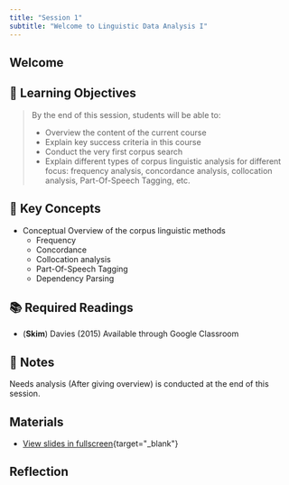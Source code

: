 ```yaml
---
title: "Session 1"
subtitle: "Welcome to Linguistic Data Analysis I"
---
```


## Welcome

## 🎯 Learning Objectives 

> By the end of this session, students will be able to:
>
> - Overview the content of the current course
> - Explain key success criteria in this course
> - Conduct the very first corpus search
> - Explain different types of corpus linguistic analysis for different focus: frequency analysis, concordance analysis, collocation analysis, Part-Of-Speech Tagging, etc.

## 🔑 Key Concepts 

- Conceptual Overview of the corpus linguistic methods
  - Frequency
  - Concordance
  - Collocation analysis
  - Part-Of-Speech Tagging 
  - Dependency Parsing

## 📚 Required Readings

- (**Skim**) Davies (2015) Available through Google Classroom

## 📝 Notes

Needs analysis (After giving overview) is conducted at the end of this session.


## Materials

- [View slides in fullscreen](.../docs/2025/slides/session-1.html){target="_blank"}


## Reflection



<!-- ---

# Additional Resources for Session 1

## Introduction to Corpus Linguistics {#intro-resources}

### Videos
- [What is Corpus Linguistics? (YouTube)](https://www.youtube.com/)
- [Introduction to Language Corpora](https://www.example.com/)

### Articles
- McEnery & Wilson (2001) - Corpus Linguistics Overview
- Biber et al. (1998) - Chapter 1: Introduction

### Websites
- [Corpus Linguistics: A Practical Introduction](https://www.example.com/)
- [Lancaster University Corpus Linguistics](http://corpora.lancs.ac.uk/)

## Course Tools

### AntConc
- [Official AntConc Website](https://www.laurenceanthony.net/software/antconc/)
- [AntConc Tutorial Videos](https://www.youtube.com/)

### JASP
- [JASP Official Site](https://jasp-stats.org/)
- [Getting Started with JASP](https://jasp-stats.org/how-to-use-jasp/)

## Learner Corpora

### Major Learner Corpora
- [International Corpus of Learner English (ICLE)](https://uclouvain.be/en/research-institutes/ilc/cecl/icle.html)
- [LINDSEI Corpus](https://uclouvain.be/en/research-institutes/ilc/cecl/lindsei.html)

### Japanese Learner Corpora
- [NICT JLE Corpus](https://www.ninjal.ac.jp/)
- [J-CAT Corpus](https://www.example.com/)

## Related Courses and MOOCs

- [Corpus Linguistics: Method, Analysis, Interpretation](https://www.futurelearn.com/courses/corpus-linguistics)
- [Text Mining with R](https://www.tidytextmining.com/) -->
